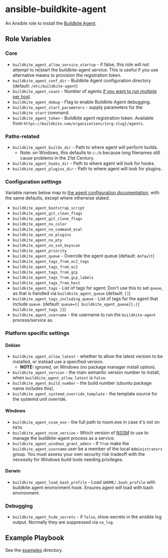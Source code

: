 # ansible-buildkite-agent

An Ansible role to install the [Buildkite Agent](https://buildkite.com/docs/agent/v3).

## Role Variables

### Core

- `buildkite_agent_allow_service_startup` - if false, this role will not attempt to re|start the buildkite-agent service. This is useful if you use alternative means to provision the registration token.
- `buildkite_agent_conf_dir` - Buildkite Agent configuration directory (default: `/etc/buildkite-agent`)
- `buildkite_agent_count` - Number of agents [if you want to run multiple per host](https://buildkite.com/docs/agent/v3/ubuntu#running-multiple-agents).
- `buildkite_agent_debug` - Flag to enable Buildkite Agent debugging.
- `buildkite_agent_start_parameters` - supply parameters for the `buildkite start` command.
- `buildkite_agent_token` - Buildkite agent registration token. Available from `https://buildkite.com/organizations/{org-slug}/agents`.

### Paths-related

- `buildkite_agent_builds_dir` - Path to where agent will perform builds.
  - Note: on Windows, this defaults to `c:/b` because long filenames still cause problems in the 21st Century.
- `buildkite_agent_hooks_dir` - Path to where agent will look for hooks.
- `buildkite_agent_plugins_dir` - Path to where agent will look for plugins.

### Configuration settings

Variable names below map to [the agent configuration documentation](https://buildkite.com/docs/agent/v3/configuration#configuration-settings), with the same defaults, except where otherwise stated.

- `buildkite_agent_bootstrap_script`
- `buildkite_agent_git_clean_flags`
- `buildkite_agent_git_clone_flags`
- `buildkite_agent_no_color`
- `buildkite_agent_no_command_eval`
- `buildkite_agent_no_plugins`
- `buildkite_agent_no_pty`
- `buildkite_agent_no_ssh_keyscan`
- `buildkite_agent_priority`
- `buildkite_agent_queue` - Override the agent queue (default: `default`)
- `buildkite_agent_tags_from_ec2_tags`
- `buildkite_agent_tags_from_ec2`
- `buildkite_agent_tags_from_gcp`
- `buildkite_agent_tags_from_gcp_labels`
- `buildkite_agent_tags_from_host`
- `buildkite_agent_tags` - List of tags for agent; Don't use this to set `queue`, as that is handled via `buildkite_agent_queue` (default: `[]`)
- `buildkite_agent_tags_including_queue` - List of tags for the agent that include `queue`. (default: `queue={{ buildkite_agent_queue}},{{ buildkite_agent_tags }}`)
- `buildkite_agent_username` - the username to run the `buildkite-agent` process/service as.

### Platform specific settings

#### Debian

- `buildkite_agent_allow_latest` - whether to allow the latest version to be installed, or instead use a specified version.
  - **NOTE:** ignored, on Windows (no package manager install option).
- `buildkite_agent_version` - the main semantic version number to install, when `buildkite_agent_allow_latest` is `False`.
- `buildkite_agent_build_number` - the build number (ubuntu package name includes this).
- `buildkite_agent_systemd_override_template` - the template source for the systemd unit override.

#### Windows

- `buildkite_agent_nssm_exe` - the full path to nssm.exe in case it's not on `PATH`.
- `buildkite_agent_nssm_version` - Which version of [NSSM] to use to manage the buildkite-agent process as a service.
- `buildkite_agent_windows_grant_admin` - If `True` make the `buildkite_agent_username` user be a member of the local `Administrators` group. You must assess your own security risk tradeoff with the necessity for Windows build tools needing privileges.

#### Darwin

- `buildkite_agent_load_bash_profile` - Load `$HOME/.bash_profile` with buildkite agent environment hook. Ensures agent will load with bash environment.

### Debugging

- `buildkite_agent_hide_secrets` - if `false`, show secrets in the ansible log output. Normally they are suppressed via `no_log`.

## Example Playbook

See the [examples](./examples/) directory.

[NSSM]: https://nssm.cc
